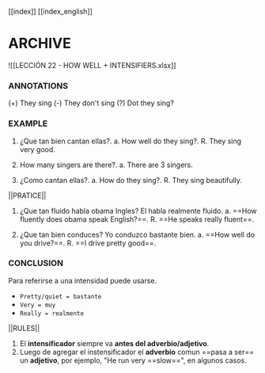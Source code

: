 
[[index]]
[[index_english]]


# ARCHIVE
![[LECCIÓN 22  - HOW WELL + INTENSIFIERS.xlsx]]


### ANNOTATIONS
(+) They sing
(-) They don't sing
(?) Dot they sing? 

### EXAMPLE
1. ¿Que tan bien cantan ellas?.
	a. How well do they sing?.
	R. They sing very good.  

2. How many singers are there?.
	a. There are 3 singers. 

3. ¿Como cantan ellas?.
	a. How do they sing?.
	R. They sing beautifully.

||PRATICE||
1. ¿Que tan fluido habla obama Ingles? El habla realmente fluido.
	a. ==How fluently does obama speak English?==.
	R. ==He speaks really fluent==.

2. ¿Que tan bien conduces? Yo conduzco bastante bien.
	a. ==How well do you drive?==.
	R. ==I drive pretty good==.

### CONCLUSION
Para referirse a una intensidad puede usarse.
- ``Pretty/quiet = bastante``
- ``Very = muy``
- ``Really = realmente``

||RULES||
1. El **intensificador** siempre va **antes del adverbio/adjetivo**.
2. Luego de agregar el instensificador el **adverbio** comun ==pasa a ser== un **adjetivo**, por ejemplo, "He run very ==slow==", en algunos casos. 